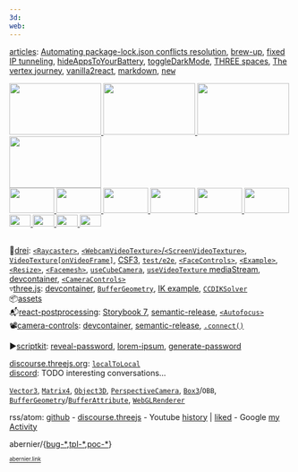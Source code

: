 ```yaml
---
3d: 
web:
---
```


[articles](articles):
[Automating package-lock.json conflicts resolution](https://www.linkedin.com/pulse/automating-package-lockjson-conflicts-resolution-antoine-bernier-jisyc/?trackingId=z7Y3pBaRSAy67tFGVtagDQ%3D%3D),
[brew-up](https://www.linkedin.com/pulse/brew-up-antoine-bernier/),
[fixed IP tunneling](https://www.linkedin.com/pulse/fixed-ip-tunneling-antoine-bernier/),
[hideAppsToYourBattery](https://www.linkedin.com/pulse/hide-apps-your-battery-antoine-bernier),
[toggleDarkMode](https://gist.github.com/abernier/6ec6c675354cad560a4a613630a5e334),
[THREE spaces](https://github.com/abernier/abernier/blob/main/articles/three-spaces.md),
[The vertex journey](https://github.com/abernier/vertex-journey),
[vanilla2react](https://github.com/abernier/abernier/blob/main/articles/vanilla2react.md),
[markdown](https://github.com/abernier/abernier/blob/main/articles/markdown.md),
<kbd>[new](https://github.com/abernier/abernier/new/main/articles)</kbd>


<!--
<a title="" href="https://stackblitz.com/github/abernier/PROJECTNAME">
  <img with="128" height="80" src="https://codesandbox.io/api/v1/sandboxes/XXXXXX/screenshot.png" />
</a>
-->

<div>
  <a title="Kira" href="https://abernier.name/three.js/examples/webgl_esher.html">
    <img width="164" height="92" src="https://user-images.githubusercontent.com/76580/232128844-63a61e34-88d5-43cb-8378-f302e02af498.png" />
  </a>
  <a title="CCDIKSolver example" href="https://threejs.org/examples/#webgl_animation_skinning_ik">
    <img width="164" height="92" src="https://threejs.org/examples/screenshots/webgl_animation_skinning_ik.jpg" />
  </a>
  <a title="rt/pp Autofocus" href="https://codesandbox.io/s/yf65vw">
    <img width="164" height="92" src="https://user-images.githubusercontent.com/76580/236540371-54a2bcb7-a10b-4ae5-8294-b088afa8fcdd.png" />
  </a>
  <a title="rt/drei FaceControls" href="https://codesandbox.io/s/zhjbhy">
    <img width="164" height="92" src="https://github-production-user-asset-6210df.s3.amazonaws.com/76580/244052845-5cc535d7-3c97-46e3-a267-52e707c2d9b2.png" />
  </a>
</div>

<div>
  <a title="Sticky r3f birds" href="https://abernier.github.io/r3f-sticky/">
    <img width="80" height="45" src="https://user-images.githubusercontent.com/76580/232123657-2660f1d7-acfc-489e-a6b5-1333e3b4bebe.png" />
  </a>
  <a title="CameraControls drei component demo" href="https://codesandbox.io/s/sew669">
    <img width="80" height="45" src="https://codesandbox.io/api/v1/sandboxes/us6ipl/screenshot.png" />
  </a>
  <a title="useVideoTexture with mediaStream drei hook" href="https://codesandbox.io/s/2cemck">
    <img width="80" height="45" src="https://codesandbox.io/api/v1/sandboxes/2cemck/screenshot.png" />
  </a>
  <a title="r3f curtains using cannon-es" href="https://codesandbox.io/s/7bzgpg">
    <img width="80" height="45" src="https://codesandbox.io/api/v1/sandboxes/7bzgpg/screenshot.png" />
  </a>
  <a title="r3f resize dyno" href="https://codesandbox.io/s/6yg0i3">
    <img width="80" height="45" src="https://user-images.githubusercontent.com/76580/234433257-49019416-839d-415d-8669-5be16b380e12.png" />
  </a>
  <a title="rt/pp Autofocus" href="https://codesandbox.io/s/dfw6w4">
    <img width="80" height="45" src="https://user-images.githubusercontent.com/76580/235352374-9bfd85cb-27bb-4917-b0ee-5513cea3280b.png" />
  </a>
</div>

<div>
  <a title="DepthPickingPass" href="https://codesandbox.io/s/x130hg">
    <img width="38" height="21" src="https://user-images.githubusercontent.com/76580/235352306-49c0dbca-d54e-438e-85c6-8a9160e09e91.png" />
  </a>
  <a title="r3f Facemesh" href="https://codesandbox.io/s/4lzxrr">
    <img width="38" height="21" src="https://user-images.githubusercontent.com/76580/233414240-81a6e4bc-429b-47cf-b483-3b4b70bad50b.png" />
  </a>
  <a title="r3f cloth using cannon-es" href="https://codesandbox.io/s/040ieb">
    <img width="38" height="21" src="https://user-images.githubusercontent.com/76580/232129651-ede7f8a5-b245-44e2-9d6b-20ea5301786e.png" />
  </a>
  <a title="rt/drei FaceControls" href="https://codesandbox.io/s/jfx2t6">
    <img width="38" height="21" src="https://github-production-user-asset-6210df.s3.amazonaws.com/76580/243503368-6239eb74-8473-4131-9203-33b29c1bbec0.png" />
  </a>
</div><br>

🥉[drei](https://github.com/pmndrs/drei/pulls?q=is%3Apr+author%3Aabernier+):
[`<Raycaster>`](https://github.com/pmndrs/drei/pull/2266),
[`<WebcamVideoTexture>`/`<ScreenVideoTexture>`](https://github.com/pmndrs/drei/pull/2240),
[`VideoTexture[onVideoFrame]`](https://github.com/pmndrs/drei/pull/2238),
[CSF3](https://github.com/pmndrs/drei/pull/1974), 
[`test/e2e`](https://github.com/pmndrs/drei/pull/1549),
[`<FaceControls>`](https://github.com/pmndrs/drei/pull/1461),
[`<Example>`](https://github.com/pmndrs/drei/pull/1439),
[`<Resize>`](https://github.com/pmndrs/drei/pull/1420),
[`<Facemesh>`](https://github.com/pmndrs/drei/pull/1437),
[`useCubeCamera`](https://github.com/pmndrs/drei/pull/1389),
[`useVideoTexture` mediaStream](https://github.com/pmndrs/drei/pull/1370),
[devcontainer](https://github.com/pmndrs/drei/pull/1250),
[`<CameraControls>`](https://github.com/pmndrs/drei/pull/1237)
<br>
▿[three.js](https://github.com/mrdoob/three.js/pulls?q=is%3Apr+author%3Aabernier+):
[devcontainer](https://github.com/mrdoob/three.js/pull/26055),
[`BufferGeometry`](https://github.com/mrdoob/three.js/pull/25824),
[IK example](https://github.com/mrdoob/three.js/pull/24652),
[`CCDIKSolver`](https://github.com/mrdoob/three.js/pull/23449)
<br>
📦[assets](https://github.com/pmndrs/assets)
<br>
📬[react-postprocessing](https://github.com/pmndrs/react-postprocessing/pulls?q=is%3Apr+author%3Aabernier+):
[Storybook 7](https://github.com/pmndrs/react-postprocessing/pull/202), [semantic-release](https://github.com/pmndrs/react-postprocessing/pull/194),
[`<Autofocus>`](https://github.com/pmndrs/react-postprocessing/pull/192)
<br>
📽️[camera-controls](https://github.com/yomotsu/camera-controls/pulls?q=is%3Apr+author%3Aabernier+):
[devcontainer](https://github.com/yomotsu/camera-controls/pull/370),
[semantic-release](https://github.com/yomotsu/camera-controls/pull/365),
[`.connect()`](https://github.com/yomotsu/camera-controls/pull/338)

▶️[scriptkit](https://www.scriptkit.com/abernier):
[reveal-password](https://www.scriptkit.com/abernier/reveal-password),
[lorem-ipsum](https://www.scriptkit.com/abernier/lorem-ipsum-text),
[generate-password](https://www.scriptkit.com/abernier/generate-password)

[discourse.threejs.org](https://discourse.threejs.org/u/abernier/activity/topics): [`localToLocal`](https://discourse.threejs.org/t/object3d-localtolocal/51564)
<br>
[discord](https://discordapp.com/users/437918779851145226): TODO interesting conversations...

[`Vector3`](https://threejs.org/docs/#api/en/math/Vector3), [`Matrix4`](https://threejs.org/docs/?q=matrix#api/en/math/Matrix4), [`Object3D`](https://threejs.org/docs/index.html?q=objec#api/en/core/Object3D), [`PerspectiveCamera`](https://threejs.org/docs/?q=perspective#api/en/cameras/PerspectiveCamera), [`Box3`](https://threejs.org/docs/index.html?q=box#api/en/math/Box3)/`OBB`, [`BufferGeometry`](https://threejs.org/docs/#api/en/core/BufferGeometry)/[`BufferAttribute`](https://threejs.org/docs/#api/en/core/BufferAttribute), [`WebGLRenderer`](https://threejs.org/docs/?q=webgl#api/en/renderers/WebGLRenderer)

rss/atom: [github](https://api.github.com/users/abernier/events) - [discourse.threejs](https://discourse.threejs.org/u/abernier/activity.rss) - Youtube [history](https://youtube.com/feed/history) | [liked](https://youtube.com/playlist?list=LL) - Google [my Activity](https://myactivity.google.com/myactivity)

abernier/{[bug-*](https://github.com/abernier?tab=repositories&q=bug-),[tpl-*](https://github.com/abernier?tab=repositories&q=tpl-),[poc-*](https://github.com/abernier?tab=repositories&q=poc-)}

<sup><sub>
[abernier.link](https://abernier.link/)
</sub></sup>
